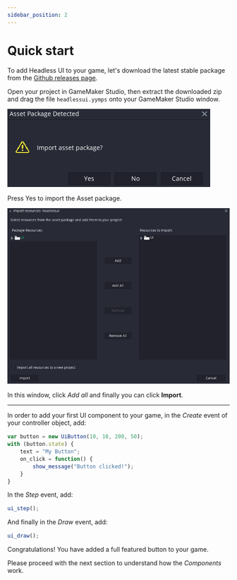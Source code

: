 ```yaml
---
sidebar_position: 2
---
```


# Quick start

To add Headless UI to your game, let's download the latest stable package from the [Github releases page](https://github.com/manuel-di-iorio/gmheadlessui/releases).

Open your project in GameMaker Studio, then extract the downloaded zip and drag the file `headlessui.yymps` onto your GameMaker Studio window.


![QuickStart Import Dialog](/img/quickstart-import-dialog.png)

Press Yes to import the Asset package.

![QuickStart Import Dialog](/img/quickstart-import-window.png)

In this window, click _Add all_ and finally you can click **Import**.

--- 

In order to add your first UI component to your game, in the _Create_ event of your controller object, add:


```js
var button = new UiButton(10, 10, 200, 50); 
with (button.state) {
    text = "My Button";
    on_click = function() {
        show_message("Button clicked!");
    }
}
```

In the _Step_ event, add:

```js
ui_step();
```

And finally in the _Draw_ event, add:

```js
ui_draw();
```

Congratulations! You have added a full featured button to your game.

Please proceed with the next section to understand how the _Components_ work.
